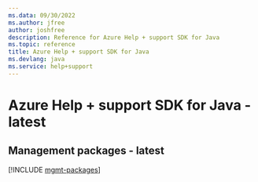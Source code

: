 ```yaml
---
ms.data: 09/30/2022
ms.author: jfree
author: joshfree
description: Reference for Azure Help + support SDK for Java
ms.topic: reference
title: Azure Help + support SDK for Java
ms.devlang: java
ms.service: help+support
---
```

# Azure Help + support SDK for Java - latest

## Management packages - latest
[!INCLUDE [mgmt-packages](help-+-support-mgmt-index.md)]